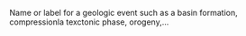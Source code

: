 Name or label for a geologic event such as a basin formation, compressionla texctonic phase, orogeny,...
